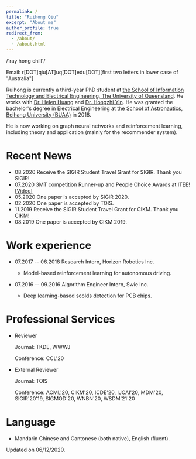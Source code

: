 ```yaml
---
permalink: /
title: "Ruihong Qiu"
excerpt: "About me"
author_profile: true
redirect_from: 
  - /about/
  - /about.html
---
```


/'ray hong chill'/

Email: r[DOT]qiu[AT]uq[DOT]edu[DOT][first two letters in lower case of "Australia"]

Ruihong is currently a third-year PhD student at <a href="https://www.itee.uq.edu.au/" target="_blank">the
School of Information Technology and Electrical Engineering, 
<a href="https://www.uq.edu.cn" target="_blank"> The University of Queensland</a>. 
He works with <a href="http://staff.itee.uq.edu.au/huang/" target="_blank">
Dr. Helen Huang</a> and <a href="http://net.pku.edu.cn/daim/hongzhi.yin/" target="_blank"> Dr.
Hongzhi Yin</a>. He was granted the bachelor's degree in Electrical Engineering
at <a href="http://www.sa.buaa.edu.cn/" target="_blank">the School of Astronautics</a>, 
<a href="http://www.buaa.edu.cn" target="_blank">
Beihang University (BUAA)</a> in 2018.

He is now working on graph neural networks and reinforcement learning,
including theory and application (mainly for the recommender system).

Recent News
=====
* 08.2020 Receive the SIGIR Student Travel Grant for SIGIR. Thank you SIGIR!
* 07.2020 3MT competition Runner-up and People Choice Awards at ITEE! [\[Video\]](https://www.youtube.com/watch?v=zVEHeSwpHYo&t=4s)
* 05.2020 One paper is accepted by SIGIR 2020.
* 02.2020 One paper is accepted by TOIS.
* 11.2019 Receive the SIGIR Student Travel Grant for CIKM. Thank you CIKM!
* 08.2019 One paper is accepted by CIKM 2019.

Work experience
======
* 07.2017 -- 06.2018 Research Intern, Horizon Robotics Inc.
  * Model-based reinforcement learning for autonomous driving.

* 07.2016 -- 09.2016 Algorithm Engineer Intern, Swie Inc.
  * Deep learning-based scolds detection for PCB chips.
  
Professional Services
======
* Reviewer
  
  Journal: TKDE, WWWJ

  Conference: CCL'20

* External Reviewer
  
  Journal: TOIS

  Conference: ACML'20, CIKM'20, ICDE'20, IJCAI'20, MDM'20, SIGIR'20'19, SIGMOD'20, WNBN'20, WSDM'21'20

Language
======
* Mandarin Chinese and Cantonese (both native), English (fluent).


<a href="https://clustrmaps.com/site/19s77" style='display:none'><img src="//www.clustrmaps.com/map_v2.png?d=Tw7Q8kLeNymu7TJ95nz0DUJimmzCD4OCbzDHoJdERuY&cl=ffffff"></a>

Updated on 06/12/2020.
